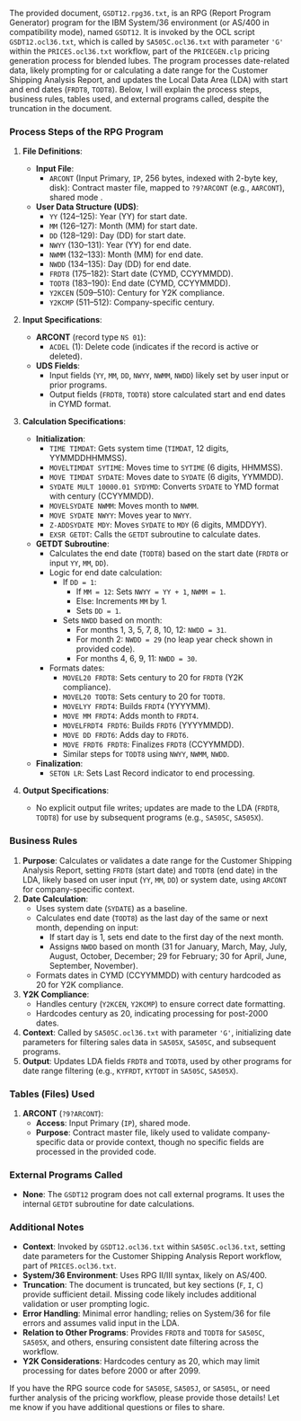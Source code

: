 The provided document, `GSDT12.rpg36.txt`, is an RPG (Report Program Generator) program for the IBM System/36 environment (or AS/400 in compatibility mode), named `GSDT12`. It is invoked by the OCL script `GSDT12.ocl36.txt`, which is called by `SA505C.ocl36.txt` with parameter `'G'` within the `PRICES.ocl36.txt` workflow, part of the `PRICEGEN.clp` pricing generation process for blended lubes. The program processes date-related data, likely prompting for or calculating a date range for the Customer Shipping Analysis Report, and updates the Local Data Area (LDA) with start and end dates (`FRDT8`, `TODT8`). Below, I will explain the process steps, business rules, tables used, and external programs called, despite the truncation in the document.

### Process Steps of the RPG Program

1. **File Definitions**:
   - **Input File**:
     - `ARCONT` (Input Primary, `IP`, 256 bytes, indexed with 2-byte key, disk): Contract master file, mapped to `?9?ARCONT` (e.g., `AARCONT`), shared mode .
   - **User Data Structure (UDS)**:
     - `YY` (124–125): Year (YY) for start date.
     - `MM` (126–127): Month (MM) for start date.
     - `DD` (128–129): Day (DD) for start date.
     - `NWYY` (130–131): Year (YY) for end date.
     - `NWMM` (132–133): Month (MM) for end date.
     - `NWDD` (134–135): Day (DD) for end date.
     - `FRDT8` (175–182): Start date (CYMD, CCYYMMDD).
     - `TODT8` (183–190): End date (CYMD, CCYYMMDD).
     - `Y2KCEN` (509–510): Century for Y2K compliance.
     - `Y2KCMP` (511–512): Company-specific century.

2. **Input Specifications**:
   - **ARCONT** (record type `NS 01`):
     - `ACDEL` (1): Delete code (indicates if the record is active or deleted).
   - **UDS Fields**:
     - Input fields (`YY`, `MM`, `DD`, `NWYY`, `NWMM`, `NWDD`) likely set by user input or prior programs.
     - Output fields (`FRDT8`, `TODT8`) store calculated start and end dates in CYMD format.

3. **Calculation Specifications**:
   - **Initialization**:
     - `TIME TIMDAT`: Gets system time (`TIMDAT`, 12 digits, YYMMDDHHMMSS).
     - `MOVELTIMDAT SYTIME`: Moves time to `SYTIME` (6 digits, HHMMSS).
     - `MOVE TIMDAT SYDATE`: Moves date to `SYDATE` (6 digits, YYMMDD).
     - `SYDATE MULT 10000.01 SYDYMD`: Converts `SYDATE` to YMD format with century (CCYYMMDD).
     - `MOVELSYDATE NWMM`: Moves month to `NWMM`.
     - `MOVE SYDATE NWYY`: Moves year to `NWYY`.
     - `Z-ADDSYDATE MDY`: Moves `SYDATE` to `MDY` (6 digits, MMDDYY).
     - `EXSR GETDT`: Calls the `GETDT` subroutine to calculate dates.
   - **GETDT Subroutine**:
     - Calculates the end date (`TODT8`) based on the start date (`FRDT8` or input `YY`, `MM`, `DD`).
     - Logic for end date calculation:
       - If `DD = 1`:
         - If `MM = 12`: Sets `NWYY = YY + 1`, `NWMM = 1`.
         - Else: Increments `MM` by 1.
         - Sets `DD = 1`.
       - Sets `NWDD` based on month:
         - For months 1, 3, 5, 7, 8, 10, 12: `NWDD = 31`.
         - For month 2: `NWDD = 29` (no leap year check shown in provided code).
         - For months 4, 6, 9, 11: `NWDD = 30`.
     - Formats dates:
       - `MOVEL20 FRDT8`: Sets century to 20 for `FRDT8` (Y2K compliance).
       - `MOVEL20 TODT8`: Sets century to 20 for `TODT8`.
       - `MOVELYY FRDT4`: Builds `FRDT4` (YYYYMM).
       - `MOVE MM FRDT4`: Adds month to `FRDT4`.
       - `MOVELFRDT4 FRDT6`: Builds `FRDT6` (YYYYMMDD).
       - `MOVE DD FRDT6`: Adds day to `FRDT6`.
       - `MOVE FRDT6 FRDT8`: Finalizes `FRDT8` (CCYYMMDD).
       - Similar steps for `TODT8` using `NWYY`, `NWMM`, `NWDD`.
   - **Finalization**:
     - `SETON LR`: Sets Last Record indicator to end processing.

4. **Output Specifications**:
   - No explicit output file writes; updates are made to the LDA (`FRDT8`, `TODT8`) for use by subsequent programs (e.g., `SA505C`, `SA505X`).

### Business Rules

1. **Purpose**: Calculates or validates a date range for the Customer Shipping Analysis Report, setting `FRDT8` (start date) and `TODT8` (end date) in the LDA, likely based on user input (`YY`, `MM`, `DD`) or system date, using `ARCONT` for company-specific context.
2. **Date Calculation**:
   - Uses system date (`SYDATE`) as a baseline.
   - Calculates end date (`TODT8`) as the last day of the same or next month, depending on input:
     - If start day is 1, sets end date to the first day of the next month.
     - Assigns `NWDD` based on month (31 for January, March, May, July, August, October, December; 29 for February; 30 for April, June, September, November).
   - Formats dates in CYMD (CCYYMMDD) with century hardcoded as 20 for Y2K compliance.
3. **Y2K Compliance**:
   - Handles century (`Y2KCEN`, `Y2KCMP`) to ensure correct date formatting.
   - Hardcodes century as 20, indicating processing for post-2000 dates.
4. **Context**: Called by `SA505C.ocl36.txt` with parameter `'G'`, initializing date parameters for filtering sales data in `SA505X`, `SA505C`, and subsequent programs.
5. **Output**: Updates LDA fields `FRDT8` and `TODT8`, used by other programs for date range filtering (e.g., `KYFRDT`, `KYTODT` in `SA505C`, `SA505X`).

### Tables (Files) Used

1. **ARCONT** (`?9?ARCONT`):
   - **Access**: Input Primary (`IP`), shared mode.
   - **Purpose**: Contract master file, likely used to validate company-specific data or provide context, though no specific fields are processed in the provided code.

### External Programs Called

- **None**: The `GSDT12` program does not call external programs. It uses the internal `GETDT` subroutine for date calculations.

### Additional Notes

- **Context**: Invoked by `GSDT12.ocl36.txt` within `SA505C.ocl36.txt`, setting date parameters for the Customer Shipping Analysis Report workflow, part of `PRICES.ocl36.txt`.
- **System/36 Environment**: Uses RPG II/III syntax, likely on AS/400.
- **Truncation**: The document is truncated, but key sections (`F`, `I`, `C`) provide sufficient detail. Missing code likely includes additional validation or user prompting logic.
- **Error Handling**: Minimal error handling; relies on System/36 for file errors and assumes valid input in the LDA.
- **Relation to Other Programs**: Provides `FRDT8` and `TODT8` for `SA505C`, `SA505X`, and others, ensuring consistent date filtering across the workflow.
- **Y2K Considerations**: Hardcodes century as 20, which may limit processing for dates before 2000 or after 2099.

If you have the RPG source code for `SA505E`, `SA505J`, or `SA505L`, or need further analysis of the pricing workflow, please provide those details! Let me know if you have additional questions or files to share.